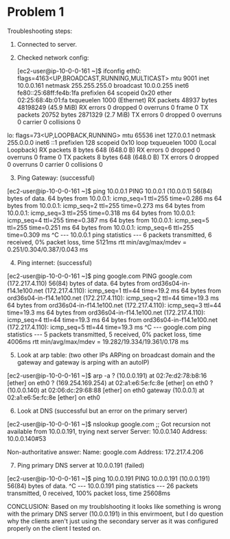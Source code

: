 Problem 1
===============================

Troubleshooting steps:

1. Connected to server. 
2. Checked network config: 

	[ec2-user@ip-10-0-0-161 ~]$ ifconfig
eth0: flags=4163<UP,BROADCAST,RUNNING,MULTICAST>  mtu 9001
        inet 10.0.0.161  netmask 255.255.255.0  broadcast 10.0.0.255
        inet6 fe80::25:68ff:fe4b:1fa  prefixlen 64  scopeid 0x20<link>
        ether 02:25:68:4b:01:fa  txqueuelen 1000  (Ethernet)
        RX packets 48937  bytes 48198249 (45.9 MiB)
        RX errors 0  dropped 0  overruns 0  frame 0
        TX packets 20752  bytes 2871329 (2.7 MiB)
        TX errors 0  dropped 0 overruns 0  carrier 0  collisions 0

lo: flags=73<UP,LOOPBACK,RUNNING>  mtu 65536
        inet 127.0.0.1  netmask 255.0.0.0
        inet6 ::1  prefixlen 128  scopeid 0x10<host>
        loop  txqueuelen 1000  (Local Loopback)
        RX packets 8  bytes 648 (648.0 B)
        RX errors 0  dropped 0  overruns 0  frame 0
        TX packets 8  bytes 648 (648.0 B)
        TX errors 0  dropped 0 overruns 0  carrier 0  collisions 0

3. Ping Gateway: (successful)

[ec2-user@ip-10-0-0-161 ~]$ ping 10.0.0.1
PING 10.0.0.1 (10.0.0.1) 56(84) bytes of data.
64 bytes from 10.0.0.1: icmp_seq=1 ttl=255 time=0.286 ms
64 bytes from 10.0.0.1: icmp_seq=2 ttl=255 time=0.273 ms
64 bytes from 10.0.0.1: icmp_seq=3 ttl=255 time=0.318 ms
64 bytes from 10.0.0.1: icmp_seq=4 ttl=255 time=0.387 ms
64 bytes from 10.0.0.1: icmp_seq=5 ttl=255 time=0.251 ms
64 bytes from 10.0.0.1: icmp_seq=6 ttl=255 time=0.309 ms
^C
--- 10.0.0.1 ping statistics ---
6 packets transmitted, 6 received, 0% packet loss, time 5121ms
rtt min/avg/max/mdev = 0.251/0.304/0.387/0.043 ms


4. Ping internet: (successful)

[ec2-user@ip-10-0-0-161 ~]$ ping google.com
PING google.com (172.217.4.110) 56(84) bytes of data.
64 bytes from ord36s04-in-f14.1e100.net (172.217.4.110): icmp_seq=1 ttl=44 time=19.2 ms
64 bytes from ord36s04-in-f14.1e100.net (172.217.4.110): icmp_seq=2 ttl=44 time=19.3 ms
64 bytes from ord36s04-in-f14.1e100.net (172.217.4.110): icmp_seq=3 ttl=44 time=19.3 ms
64 bytes from ord36s04-in-f14.1e100.net (172.217.4.110): icmp_seq=4 ttl=44 time=19.3 ms
64 bytes from ord36s04-in-f14.1e100.net (172.217.4.110): icmp_seq=5 ttl=44 time=19.3 ms
^C
--- google.com ping statistics ---
5 packets transmitted, 5 received, 0% packet loss, time 4006ms
rtt min/avg/max/mdev = 19.282/19.334/19.361/0.178 ms


5. Look at arp table: (two other IPs ARPing on broadcast domain and the gateway and gateway is arping with an autoIP)

[ec2-user@ip-10-0-0-161 ~]$ arp -a
? (10.0.0.191) at 02:7e:d2:78:b8:16 [ether] on eth0
? (169.254.169.254) at 02:a1:e6:5e:fc:8e [ether] on eth0
? (10.0.0.140) at 02:06:dc:29:68:88 [ether] on eth0
gateway (10.0.0.1) at 02:a1:e6:5e:fc:8e [ether] on eth0

6. Look at DNS (successful but an error on the primary server)

[ec2-user@ip-10-0-0-161 ~]$ nslookup google.com
;; Got recursion not available from 10.0.0.191, trying next server
Server:         10.0.0.140
Address:        10.0.0.140#53

Non-authoritative answer:
Name:   google.com
Address: 172.217.4.206


7. Ping primary DNS server at 10.0.0.191 (failed)

[ec2-user@ip-10-0-0-161 ~]$ ping 10.0.0.191
PING 10.0.0.191 (10.0.0.191) 56(84) bytes of data.
^C
--- 10.0.0.191 ping statistics ---
26 packets transmitted, 0 received, 100% packet loss, time 25608ms




CONCLUSION: Based on my troublshooting it looks like something is wrong with the primary DNS server (10.0.0.191) in this envirmoent,
but I do question why the clients aren't just using the secondary server as it was configured properly on the client I tested on. 


